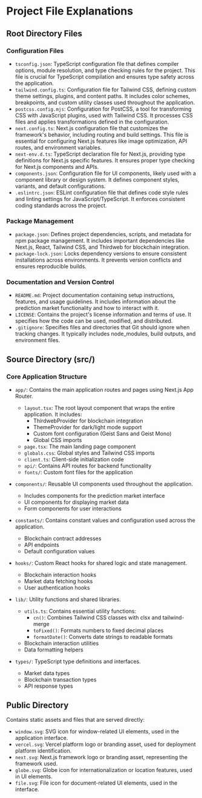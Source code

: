 # Project File Explanations

## Root Directory Files

### Configuration Files
- `tsconfig.json`: TypeScript configuration file that defines compiler options, module resolution, and type checking rules for the project. This file is crucial for TypeScript compilation and ensures type safety across the application.
- `tailwind.config.ts`: Configuration file for Tailwind CSS, defining custom theme settings, plugins, and content paths. It includes color schemes, breakpoints, and custom utility classes used throughout the application.
- `postcss.config.mjs`: Configuration for PostCSS, a tool for transforming CSS with JavaScript plugins, used with Tailwind CSS. It processes CSS files and applies transformations defined in the configuration.
- `next.config.ts`: Next.js configuration file that customizes the framework's behavior, including routing and build settings. This file is essential for configuring Next.js features like image optimization, API routes, and environment variables.
- `next-env.d.ts`: TypeScript declaration file for Next.js, providing type definitions for Next.js specific features. It ensures proper type checking for Next.js components and APIs.
- `components.json`: Configuration file for UI components, likely used with a component library or design system. It defines component styles, variants, and default configurations.
- `.eslintrc.json`: ESLint configuration file that defines code style rules and linting settings for JavaScript/TypeScript. It enforces consistent coding standards across the project.

### Package Management
- `package.json`: Defines project dependencies, scripts, and metadata for npm package management. It includes important dependencies like Next.js, React, Tailwind CSS, and Thirdweb for blockchain integration.
- `package-lock.json`: Locks dependency versions to ensure consistent installations across environments. It prevents version conflicts and ensures reproducible builds.

### Documentation and Version Control
- `README.md`: Project documentation containing setup instructions, features, and usage guidelines. It includes information about the prediction market functionality and how to interact with it.
- `LICENSE`: Contains the project's license information and terms of use. It specifies how the code can be used, modified, and distributed.
- `.gitignore`: Specifies files and directories that Git should ignore when tracking changes. It typically includes node_modules, build outputs, and environment files.

## Source Directory (src/)

### Core Application Structure
- `app/`: Contains the main application routes and pages using Next.js App Router.
  - `layout.tsx`: The root layout component that wraps the entire application. It includes:
    - ThirdwebProvider for blockchain integration
    - ThemeProvider for dark/light mode support
    - Custom font configuration (Geist Sans and Geist Mono)
    - Global CSS imports
  - `page.tsx`: The main landing page component
  - `globals.css`: Global styles and Tailwind CSS imports
  - `client.ts`: Client-side initialization code
  - `api/`: Contains API routes for backend functionality
  - `fonts/`: Custom font files for the application

- `components/`: Reusable UI components used throughout the application.
  - Includes components for the prediction market interface
  - UI components for displaying market data
  - Form components for user interactions

- `constants/`: Contains constant values and configuration used across the application.
  - Blockchain contract addresses
  - API endpoints
  - Default configuration values

- `hooks/`: Custom React hooks for shared logic and state management.
  - Blockchain interaction hooks
  - Market data fetching hooks
  - User authentication hooks

- `lib/`: Utility functions and shared libraries.
  - `utils.ts`: Contains essential utility functions:
    - `cn()`: Combines Tailwind CSS classes with clsx and tailwind-merge
    - `toFixed()`: Formats numbers to fixed decimal places
    - `formatDate()`: Converts date strings to readable formats
  - Blockchain interaction utilities
  - Data formatting helpers

- `types/`: TypeScript type definitions and interfaces.
  - Market data types
  - Blockchain transaction types
  - API response types

## Public Directory
Contains static assets and files that are served directly:
- `window.svg`: SVG icon for window-related UI elements, used in the application interface.
- `vercel.svg`: Vercel platform logo or branding asset, used for deployment platform identification.
- `next.svg`: Next.js framework logo or branding asset, representing the framework used.
- `globe.svg`: Globe icon for internationalization or location features, used in UI elements.
- `file.svg`: File icon for document-related UI elements, used in the interface. 